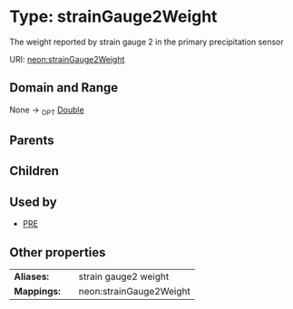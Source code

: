 
# Type: strainGauge2Weight


The weight reported by strain gauge 2 in the primary precipitation sensor

URI: [neon:strainGauge2Weight](https://data.neonscience.org/strainGauge2Weight)


## Domain and Range

None ->  <sub>OPT</sub> [Double](types/Double.md)

## Parents


## Children


## Used by

 * [PRE](PRE.md)

## Other properties

|  |  |  |
| --- | --- | --- |
| **Aliases:** | | strain gauge2 weight |
| **Mappings:** | | neon:strainGauge2Weight |

